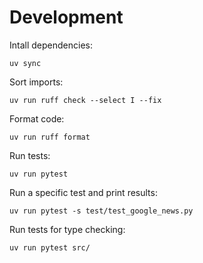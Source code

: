 # Development

Intall dependencies:
```
uv sync
```

Sort imports:
```
uv run ruff check --select I --fix
```

Format code:
```
uv run ruff format
```

Run tests:
```
uv run pytest
```

Run a specific test and print results:
```
uv run pytest -s test/test_google_news.py
```

Run tests for type checking:
```
uv run pytest src/
```
